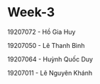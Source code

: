 # Week-3
19207072 - Hồ Gia Huy

19207050 - Lê Thanh Bình

19207064 - Huỳnh Quốc Duy

19207011 - Lê Nguyên Khánh
